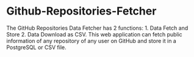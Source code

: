 # Github-Repositories-Fetcher
The GitHub Repositories Data Fetcher has 2 functions: 1. Data Fetch and Store 2. Data Download as CSV. This web application can fetch public information of any repository of any user on GitHub and store it in a PostgreSQL or CSV file.
